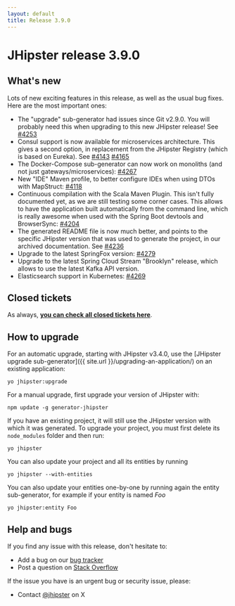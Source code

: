 ```yaml
---
layout: default
title: Release 3.9.0
---
```


JHipster release 3.9.0
==================

What's new
----------

Lots of new exciting features in this release, as well as the usual bug fixes. Here are the most important ones:

- The "upgrade" sub-generator had issues since Git v2.9.0. You will probably need this when upgrading to this new JHipster release! See [#4253](https://github.com/jhipster/generator-jhipster/pull/4253)
- Consul support is now available for microservices architecture. This gives a second option, in replacement from the JHipster Registry (which is based on Eureka). See [#4143](https://github.com/jhipster/generator-jhipster/issues/4143) [#4165](https://github.com/jhipster/generator-jhipster/pull/4165)
- The Docker-Compose sub-generator can now work on monoliths (and not just gateways/microservices): [#4267](https://github.com/jhipster/generator-jhipster/pull/4267)
- New "IDE" Maven profile, to better configure IDEs when using DTOs with MapStruct: [#4118](https://github.com/jhipster/generator-jhipster/pull/4118)
- Continuous compilation with the Scala Maven Plugin. This isn't fully documented yet, as we are still testing some corner cases. This allows to have the application built automatically from the command line, which is really awesome when used with the Spring Boot devtools and BrowserSync: [#4204](https://github.com/jhipster/generator-jhipster/pull/4204)
- The generated README file is now much better, and points to the specific JHipster version that was used to generate the project, in our archived documentation. See [#4236](https://github.com/jhipster/generator-jhipster/pull/4236)
- Upgrade to the latest SpringFox version: [#4279](https://github.com/jhipster/generator-jhipster/pull/4279)
- Upgrade to the latest Spring Cloud Stream "Brooklyn" release, which allows to use the latest Kafka API version.
- Elasticsearch support in Kubernetes: [#4269](https://github.com/jhipster/generator-jhipster/pull/4269)

Closed tickets
------------
As always, __[you can check all closed tickets here](https://github.com/jhipster/generator-jhipster/issues?q=milestone%3A3.9.0+is%3Aclosed)__.

How to upgrade
------------

For an automatic upgrade, starting with JHipster v3.4.0, use the [JHipster upgrade sub-generator]({{ site.url }}/upgrading-an-application/) on an existing application:

```
yo jhipster:upgrade
```

For a manual upgrade, first upgrade your version of JHipster with:

```
npm update -g generator-jhipster
```

If you have an existing project, it will still use the JHipster version with which it was generated.
To upgrade your project, you must first delete its `node_modules` folder and then run:

```
yo jhipster
```

You can also update your project and all its entities by running

```
yo jhipster --with-entities
```

You can also update your entities one-by-one by running again the entity sub-generator, for example if your entity is named _Foo_

```
yo jhipster:entity Foo
```

Help and bugs
--------------

If you find any issue with this release, don't hesitate to:

- Add a bug on our [bug tracker](https://github.com/jhipster/generator-jhipster/issues?state=open)
- Post a question on [Stack Overflow](http://stackoverflow.com/tags/jhipster/info)

If the issue you have is an urgent bug or security issue, please:

- Contact [@jhipster](https://twitter.com/jhipster) on X
